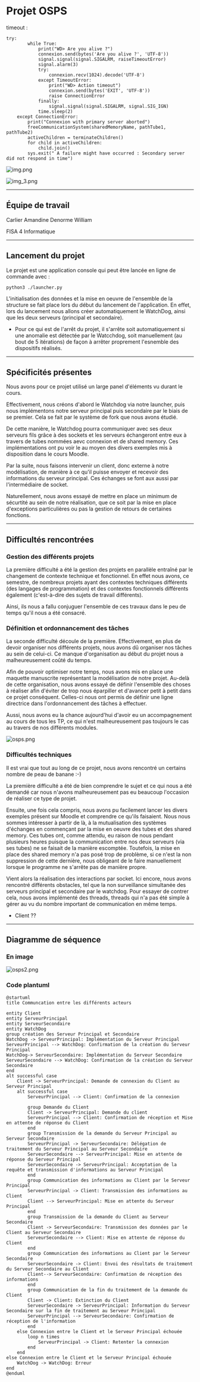# Projet OSPS

timeout :
```
try:
        while True:
            print("WD> Are you alive ?")
            connexion.send(bytes('Are you alive ?', 'UTF-8'))
            signal.signal(signal.SIGALRM, raiseTimeoutError)
            signal.alarm(3)
            try:
                connexion.recv(1024).decode('UTF-8')
            except TimeoutError:
                print("WD> Action timeout")
                connexion.send(bytes('EXIT', 'UTF-8'))
                raise ConnectionError
            finally:
                signal.signal(signal.SIGALRM, signal.SIG_IGN)
            time.sleep(2)
    except ConnectionError:
        print("Connexion with primary server aborted")
        freeCommunicationSystem(sharedMemoryName, pathTube1, pathTube2)
        activeChildren = terminateChildren()
        for child in activeChildren:
            child.join()
        sys.exit(" A failure might have occurred : Secondary server did not respond in time")
```

![img.png](img.png)

![img_3.png](img_3.png)

---
## Équipe de travail

Carlier Amandine
Denorme William

FISA 4 Informatique

---
## Lancement du projet

Le projet est une application console qui peut être lancée en ligne de commande avec : 

    python3 ./launcher.py

L'initialisation des données et la mise en oeuvre de l'ensemble de la structure se fait place lors du début du lancement de l'application. En effet, lors du lancement nous allons créer automatiquement le WatchDog, ainsi que les deux serveurs (principal et secondaire).

* Pour ce qui est de l'arrêt du projet, il s'arrête soit automatiquement si une anomalie est détectée par le Watcchdog, soit manuellement (au bout de 5 itérations) de façon à arrêter proprement l'esnemble des dispositifs réalisés.

---
## Spécificités présentes

Nous avons pour ce projet utilisé un large panel d'éléments vu durant le cours.

Effectivement, nous créons d'abord le Watchdog via notre launcher, puis nous implémentons notre serveur principal puis secondaire par le biais de se premier. Cela se fait par le système de fork que nous avons étudié.

De cette manière, le Watchdog pourra communiquer avec ses deux serveurs fils grâce à des sockets et les serveurs échangeront entre eux à travers de tubes nommées aevc connexion et de shared memory. Ces implémentations ont pu voir le au moyen des divers exemples mis à disposition dans le cours Moodle.

Par la suite, nous faisons intervenir un client, donc externe à notre modélisation, de manière à ce qu'il puisse envoyer et recevoir des informations du serveur principal. Ces échanges se font aux aussi par l'intermédiaire de socket.

Naturellement, nous avons essayé de mettre en place un minimum de sécurtité au sein de notre réalisation, que ce soit par la mise en place d'exceptions particulières ou pas la gestion de retours de certaines fonctions.

---
## Difficultés rencontrées

### Gestion des différents projets

La première difficulté a été la gestion des projets en parallèle entraîné par le changement de contexte technique et fonctionnel. En effet nous avons, ce semestre, de nombreux projets ayant des contextes techniques différents (des langages de programmation) et des contextes fonctionnels différents également (c'est-à-dire des sujets de travail différents). 

Ainsi, ils nous a fallu conjuguer l'ensemble de ces travaux dans le peu de temps qu'il nous a été consacré.

### Définition et ordonnancement des tâches

La seconde difficulté découle de la première. Effectivement, en plus de devoir organiser nos différents projets, nous avons dû organiser nos tâches au sein de celui-ci. Ce manque d'organisation au début du projet nous a malheureusement coûté du temps.

Afin de pouvoir optimiser notre temps, nous avons mis en place une maquette manuscrite représentant la modélisation de notre projet. Au-delà de cette organisation, nous avons essayé de définir l'ensemble des choses à réaliser afin d'éviter de trop nous éparpiller et d'avancer petit à petit dans ce projet conséquent. Celles-ci nous ont permis de définir une ligne directrice dans l'ordonnancement des tâches à effectuer.

Aussi, nous avons eu la chance aujourd'hui d'avoir eu un accompagnement au cours de tous les TP, ce qui n'est malheureusement pas toujours le cas au travers de nos différents modules.

![osps.png](osps.png)

### Difficultés techniques

Il est vrai que tout au long de ce projet, nous avons rencontré un certains nombre de peau de banane :-)

La première difficulté a été de bien comprendre le sujet et ce qui nous a été demandé car nous n'avons malheureusement pas eu beaucoup l'occasion de réaliser ce type de projet.

Ensuite, une fois cela compris, nous avons pu facilement lancer les divers exemples présent sur Moodle et comprendre ce qu'ils faisaient. Nous nous sommes intéresser à partir de là, à la mutualisation des systèmes d'échanges en commençant par la mise en oeuvre des tubes et des shared memory. Ces tubes ont, comme attendu, eu raison de nous pendant plusieurs heures puisque la communication entre nos deux serveurs (via ses tubes) ne se faisait de la manière escomptée. Toutefois, la mise en place des shared memory n'a pas posé trop de problème, si ce n'est la non suppression de cette dernière, nous obligeant de le faire manuellement lorsque le programme ne s'arrête pas de manière propre.

Vient alors la réalisation des interactions par socket. Ici encore, nous avons rencontré différents obstacles, tel que la non surveillance simultanée des serveurs principal et secondaire par le watchdog. Pour essayer de contrer cela, nous avons implémenté des threads, threads qui n'a pas été simple à gérer au vu du nombre important de communication en même temps.

* Client ??

---
## Diagramme de séquence

### En image
![osps2.png](osps2.png)

### Code plantuml

```plantuml
@startuml
title Communcation entre les différents acteurs

entity Client
entity ServeurPrincipal
entity ServeurSecondaire
entity WatchDog
group création des Serveur Principal et Secondaire
WatchDog -> ServeurPrincipal: Implémentation du Serveur Principal
ServeurPrincipal --> WatchDog: Confirmation de la création du Serveur Principal
WatchDog-> ServeurSecondaire: Implémentation du Serveur Secondaire
ServeurSecondaire --> WatchDog: Confirmation de la création du Serveur Secondaire
end
alt successful case
    Client -> ServeurPrincipal: Demande de connexion du Client au Serveur Principal
    alt successful case
        ServeurPrincipal --> Client: Confirmation de la connexion
    
        group Demande du Client
        Client -> ServeurPrincipal: Demande du client
        ServeurPrincipal --> Client: Confirmation de réception et Mise en attente de réponse du Client
        end
        group Transmission de la demande du Serveur Principal au Serveur Secondaire
        ServeurPrincipal -> ServeurSecondaire: Délégation de traitement du Serveur Principal au Serveur Secondaire
        ServeurSecondaire --> ServeurPrincipal: Mise en attente de réponse du Serveur Principal
        ServeurSecondaire -> ServeurPrincipal: Acceptation de la requête et transmission d'informations au Serveur Principal
        end
        group Communication des informations au Client par le Serveur Principal
        ServeurPrincipal -> Client: Transmission des informations au Client
        Client --> ServeurPrincipal: Mise en attente du Serveur Principal
        end
        group Transmission de la demande du Client au Serveur Secondaire
        Client -> ServeurSecondaire: Transmission des données par le Client au Serveur Secondaire
        ServeurSecondaire --> Client: Mise en attente de réponse du Client
        end
        group Communication des informations au Client par le Serveur Secondaire
        ServeurSecondaire -> Client: Envoi des résultats de traitement du Serveur Secondaire au Client
        Client--> ServeurSecondaire: Confirmation de réception des informations
        end
        group Communication de la fin du traitement de la demande du Client
        Client -> Client: Extinction du Client
        ServeurSecondaire -> ServeurPrincipal: Information du Serveur Secondaire sur la fin de traitement au Serveur Principal
        ServeurPrincipal --> ServeurSecondaire: Confirmation de réception de l'information
        end
    else Connexion entre le Client et le Serveur Principal échouée
        loop n times
            ServeurPrincipal -> Client: Retenter la connexion
        end
    end
else Connexion entre le Client et le Serveur Principal échouée
    WatchDog -> WatchDog: Erreur
end
@enduml
```